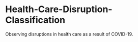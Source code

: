 # Health-Care-Disruption-Classification
Observing disruptions in health care as a result of COVID-19.
